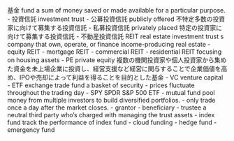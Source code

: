 基金 fund
            a sum of money saved or made available for a particular purpose.
            - 投資信託 investment trust
                - 公募投資信託 publicly offered
                    不特定多数の投資家に向けて募集する投資信託
                - 私募投資信託 privately placed
                    特定の投資家に向けて募集する投資信託
                - 不動産投資信託 REIT real estate investment trust
                    s company that own, operate, or finance income-producing real estate
                    - equity REIT
                    - mortgage REIT
                    - commercial REIT
                    - residential REIT
                        focusing on housing assets
            - PE private equity
                複数の機関投資家や個人投資家から集めた資金を未上場企業に投資し、経営支援など経営に関与することで企業価値を高め、IPOや売却によって利益を得ることを目的とした基金
                - VC venture capital
            - ETF exchange trade fund
                a basket of security
                - prices fluctuate throughout the trading day
                - SPY SPDR S&P 500 ETF
            - mutual fund
                pool money from multiple investors to build diversified portfolios. 
                - only trade once a day after the market closes.
                - grantor
                - beneficiary
                - trustee
                    a neutral third party who’s charged with managing the trust assets
            - index fund
                track the performance of index fund
            - cloud funding
            - hedge fund
            - emergency fund